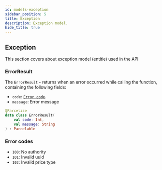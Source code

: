 ```yaml
---
id: models-exception
sidebar_position: 5
title: Exception
description: Exception model.
hide_title: true
---
```


## Exception

This section covers about exception model (entitie) used in the API

### ErrorResult

The `ErrorResult` - returns when an error occurred while calling the function, containing the following fields:

- `code`: [`Error code`](#error-codes).
- `message`: Error message

```kotlin
@Parcelize
data class ErrorResult(
    val code: Int,
    val message: String
) : Parcelable
```

### Error codes
- `100`: No authority
- `101`: Invalid uuid
- `102`: Invalid price type
